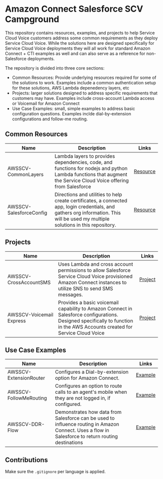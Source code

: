 # Amazon Connect Salesforce SCV Campground

This repository contains resources, examples, and projects to help Service Cloud Voice customers address some common requirements as they deploy Service Cloud Voice. While the solutions here are designed specifically for Service Cloud Voice deployments they will all work for standard Amazon Connect + CTI examples as well and can also serve as a reference for non-Salesforce deployments. 

The repository is divided into three core sections:
- Common Resources: Provide underlying resources required for some of the solutions to work. Examples include a common authentication setup for these solutions, AWS Lambda depenedency layers, etc
- Projects: larger solutions designed to address specific requirements that customers may have. Examples include cross-account Lambda access or Voicemail for Amazon Connect
- Use Case Examples: small, simple examples to address basic configuration questions. Examples inclde dial-by-extension configurations and follow-me routing.

## Common Resources

| Name | Description | Links |
| ---- | ----------- | ----- |
| AWSSCV-CommonLayers | Lambda layers to provides dependencies, code, and functions for nodejs and python Lambda functions that augment the Service Cloud Voice offering from Salesforce | [Resource](common/AWSSCV-CommonLayers) |
| AWSSCV-SalesforceConfig | Directions and utilities to help create certificates, a connected app, login credentials, and gathers org information. This  will be used my multiple solutions in this repository. | [Resource](common/AWSSCV-SalesforceConfig) |

## Projects

| Name | Description | Links |
| ---- | ----------- | ----- |
| AWSSCV-CrossAccountSMS | Uses Lambda and cross account permissions to allow Salesforce Service Cloud Voice provisioned Amazon Connect instances to utilize SNS to send SMS messages. | [Project](projects/AWSSCV-CrossAccountSMS) |
| AWSSCV-Voicemail Express | Provides a basic voicemail capability to Amazon Connect in Salesforce configurations. Designed specifically to function in the AWS Accounts created for Service Cloud Voice | [Project](projects/AWSSCV-VoicemailExpress)

## Use Case Examples
| Name | Description | Links |
| ---- | ----------- | ----- |
| AWSSCV-ExtensionRouter | Configures a Dial-by-extension option for Amazon Connect. | [Example](examples/ExtensionRouting) |
| AWSSCV-FollowMeRouting | Configures an option to route calls to an agent's mobile when they are not logged in, if configured. | [Example](examples/FollowMeRouting) |
| AWSSCV-DDR-Flow | Demonstrates how data from Salesforce can be used to influence routing in Amazon Connect. Uses a flow in Salesforce to return routing destinations | [Example](examples/DataDirectedRouting-FlowRouting) |


## Contributions

Make sure the `.gitignore` per language is applied. 
